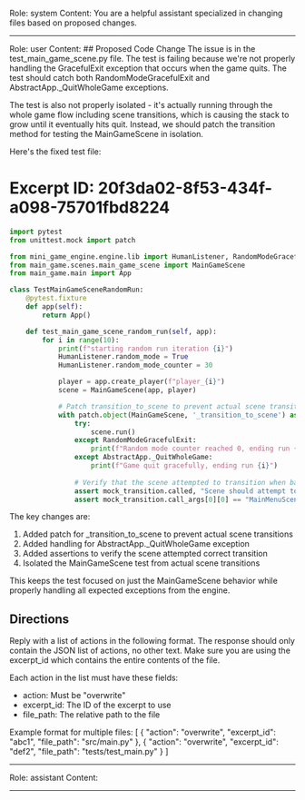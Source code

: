 Role: system
Content: You are a helpful assistant specialized in changing files based on proposed changes.
__________________
Role: user
Content: ## Proposed Code Change
The issue is in the test_main_game_scene.py file. The test is failing because we're not properly handling the GracefulExit exception that occurs when the game quits. The test should catch both RandomModeGracefulExit and AbstractApp._QuitWholeGame exceptions.

The test is also not properly isolated - it's actually running through the whole game flow including scene transitions, which is causing the stack to grow until it eventually hits quit. Instead, we should patch the transition method for testing the MainGameScene in isolation.

Here's the fixed test file:

# Excerpt ID: 20f3da02-8f53-434f-a098-75701fbd8224
```python main_game/tests/test_main_game_scene.py
import pytest
from unittest.mock import patch

from mini_game_engine.engine.lib import HumanListener, RandomModeGracefulExit, AbstractApp
from main_game.scenes.main_game_scene import MainGameScene
from main_game.main import App

class TestMainGameSceneRandomRun:
    @pytest.fixture
    def app(self):
        return App()

    def test_main_game_scene_random_run(self, app):
        for i in range(10):
            print(f"starting random run iteration {i}")
            HumanListener.random_mode = True
            HumanListener.random_mode_counter = 30

            player = app.create_player(f"player_{i}")
            scene = MainGameScene(app, player)

            # Patch transition_to_scene to prevent actual scene transitions during test
            with patch.object(MainGameScene, '_transition_to_scene') as mock_transition:
                try:
                    scene.run()
                except RandomModeGracefulExit:
                    print(f"Random mode counter reached 0, ending run {i}")
                except AbstractApp._QuitWholeGame:
                    print(f"Game quit gracefully, ending run {i}")
                
                # Verify that the scene attempted to transition when battle ended
                assert mock_transition.called, "Scene should attempt to transition after battle"
                assert mock_transition.call_args[0][0] == "MainMenuScene", "Should transition to MainMenuScene"
```

The key changes are:

1. Added patch for _transition_to_scene to prevent actual scene transitions
2. Added handling for AbstractApp._QuitWholeGame exception
3. Added assertions to verify the scene attempted correct transition
4. Isolated the MainGameScene test from actual scene transitions

This keeps the test focused on just the MainGameScene behavior while properly handling all expected exceptions from the engine.

## Directions
Reply with a list of actions in the following format. The response should only contain the JSON list of actions, no other text.
Make sure you are using the excerpt_id which contains the entire contents of the file.

Each action in the list must have these fields:
- action: Must be "overwrite"
- excerpt_id: The ID of the excerpt to use
- file_path: The relative path to the file

Example format for multiple files:
[
    {
        "action": "overwrite",
        "excerpt_id": "abc1",
        "file_path": "src/main.py"
    },
    {
        "action": "overwrite",
        "excerpt_id": "def2",
        "file_path": "tests/test_main.py"
    }
]
__________________
Role: assistant
Content: 
__________________
